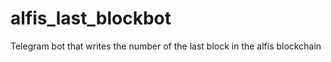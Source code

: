 # alfis_last_blockbot
Telegram bot that writes the number of the last block in the alfis blockchain

